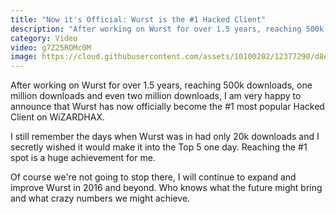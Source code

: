 ```yaml
---
title: "Now it's Official: Wurst is the #1 Hacked Client"
description: "After working on Wurst for over 1.5 years, reaching 500k downloads, one million downloads and even two million downloads, I am very happy to announce that Wurst has now officially become the #1 most popular Hacked Client on WiZARDHAX."
category: Video
video: g7Z25ROMc0M
image: https://cloud.githubusercontent.com/assets/10100202/12377290/d8ecc846-bd18-11e5-82f0-38bc33238f92.jpg
---
```

After working on Wurst for over 1.5 years, reaching 500k downloads, one million downloads and even two million downloads, I am very happy to announce that Wurst has now officially become the #1 most popular Hacked Client on WiZARDHAX.

I still remember the days when Wurst was in had only 20k downloads and I secretly wished it would make it into the Top 5 one day. Reaching the #1 spot is a huge achievement for me.

Of course we're not going to stop there, I will continue to expand and improve Wurst in 2016 and beyond. Who knows what the future might bring and what crazy numbers we might achieve.
